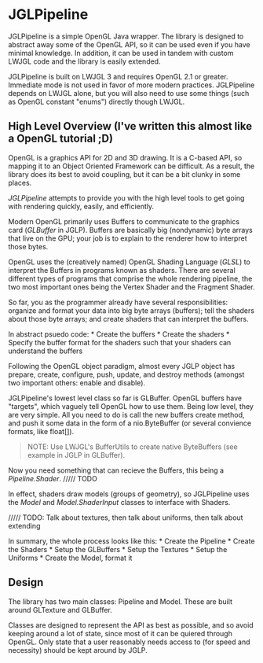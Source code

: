 # JGLPipeline

JGLPipeline is a simple OpenGL Java wrapper. The library is designed to abstract away some of the OpenGL API, so it can be used even if you have minimal knowledge. In addition, it can be used in tandem with custom LWJGL code and the library is easily extended.

JGLPipeline is built on LWJGL 3 and requires OpenGL 2.1 or greater. Immediate mode is not used in favor of more modern practices. JGLPipeline depends on LWJGL alone, but you will also need to use some things (such as OpenGL constant "enums") directly though LWJGL.

## High Level Overview (I've written this almost like a OpenGL tutorial ;D)

OpenGL is a graphics API for 2D and 3D drawing. It is a C-based API, so mapping it to an Object Oriented Framework can be difficult. As a result, the library does its best to avoid coupling, but it can be a bit clunky in some places.

*JGLPipeline* attempts to provide you with the high level tools to get going with rendering quickly, easily, and efficiently.

Modern OpenGL primarily uses Buffers to communicate to the graphics card (*GLBuffer* in JGLP). Buffers are basically big (nondynamic) byte arrays that live on the GPU; your job is to explain to the renderer how to interpret those bytes.

OpenGL uses the (creatively named) OpenGL Shading Language (*GLSL*) to interpret the Buffers in programs known as shaders. There are several different types of programs that comprise the whole rendering pipeline, the two most important ones being the Vertex Shader and the Fragment Shader.

So far, you as the programmer already have several responsibilities: organize and format your data into big byte arrays (buffers); tell the shaders about those byte arrays; and create shaders that can interpret the buffers.

In abstract psuedo code:
	* Create the buffers
	* Create the shaders
	* Specify the buffer format for the shaders such that your shaders can understand the buffers

Following the OpenGL object paradigm, almost every JGLP object has prepare, create, configure, push, update, and destroy methods (amongst two important others: enable and disable).

JGLPipeline's lowest level class so far is GLBuffer. OpenGL buffers have "targets", which vaguely tell OpenGL how to use them. Being low level, they are very simple. All you need to do is call the new buffers create method, and push it some data in the form of a nio.ByteBuffer (or several convience formats, like float[]).

>
> NOTE: Use LWJGL's BufferUtils to create native ByteBuffers (see example in JGLP in GLBuffer).
>

Now you need something that can recieve the Buffers, this being a *Pipeline.Shader*. ///// TODO

In effect, shaders draw models (groups of geometry), so JGLPipeline uses the *Model* and *Model.ShaderInput* classes to interface with Shaders.

///// TODO: Talk about textures, then talk about uniforms, then talk about extending

In summary, the whole process looks like this:
	* Create the Pipeline
	* Create the Shaders
	* Setup the GLBuffers
	* Setup the Textures
	* Setup the Uniforms
	* Create the Model, format it

## Design

The library has two main classes: Pipeline and Model. These are built around GLTexture and GLBuffer.

Classes are designed to represent the API as best as possible, and so avoid keeping around a lot of state, since most of it can be quiered through OpenGL. Only state that a user reasonably needs access to (for speed and necessity) should be kept around by JGLP.
